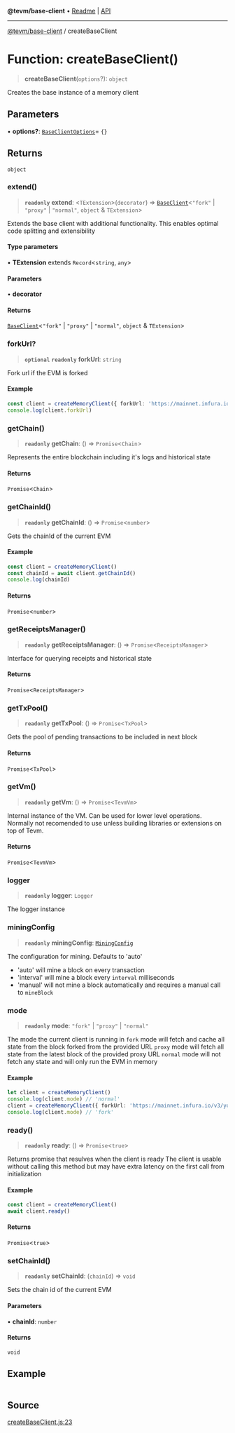 **@tevm/base-client** • [Readme](../README.md) \| [API](../globals.md)

***

[@tevm/base-client](../README.md) / createBaseClient

# Function: createBaseClient()

> **createBaseClient**(`options`?): `object`

Creates the base instance of a memory client

## Parameters

• **options?**: [`BaseClientOptions`](../type-aliases/BaseClientOptions.md)= `{}`

## Returns

`object`

### extend()

> **`readonly`** **extend**: \<`TExtension`\>(`decorator`) => [`BaseClient`](../type-aliases/BaseClient.md)\<`"fork"` \| `"proxy"` \| `"normal"`, `object` & `TExtension`\>

Extends the base client with additional functionality. This enables optimal code splitting
and extensibility

#### Type parameters

• **TExtension** extends `Record`\<`string`, `any`\>

#### Parameters

• **decorator**

#### Returns

[`BaseClient`](../type-aliases/BaseClient.md)\<`"fork"` \| `"proxy"` \| `"normal"`, `object` & `TExtension`\>

### forkUrl?

> **`optional`** **`readonly`** **forkUrl**: `string`

Fork url if the EVM is forked

#### Example

```ts
const client = createMemoryClient({ forkUrl: 'https://mainnet.infura.io/v3/your-api-key' })
console.log(client.forkUrl)
```

### getChain()

> **`readonly`** **getChain**: () => `Promise`\<`Chain`\>

Represents the entire blockchain including it's logs and historical state

#### Returns

`Promise`\<`Chain`\>

### getChainId()

> **`readonly`** **getChainId**: () => `Promise`\<`number`\>

Gets the chainId of the current EVM

#### Example

```ts
const client = createMemoryClient()
const chainId = await client.getChainId()
console.log(chainId)
```

#### Returns

`Promise`\<`number`\>

### getReceiptsManager()

> **`readonly`** **getReceiptsManager**: () => `Promise`\<`ReceiptsManager`\>

Interface for querying receipts and historical state

#### Returns

`Promise`\<`ReceiptsManager`\>

### getTxPool()

> **`readonly`** **getTxPool**: () => `Promise`\<`TxPool`\>

Gets the pool of pending transactions to be included in next block

#### Returns

`Promise`\<`TxPool`\>

### getVm()

> **`readonly`** **getVm**: () => `Promise`\<`TevmVm`\>

Internal instance of the VM. Can be used for lower level operations.
Normally not recomended to use unless building libraries or extensions
on top of Tevm.

#### Returns

`Promise`\<`TevmVm`\>

### logger

> **`readonly`** **logger**: `Logger`

The logger instance

### miningConfig

> **`readonly`** **miningConfig**: [`MiningConfig`](../type-aliases/MiningConfig.md)

The configuration for mining. Defaults to 'auto'
- 'auto' will mine a block on every transaction
- 'interval' will mine a block every `interval` milliseconds
- 'manual' will not mine a block automatically and requires a manual call to `mineBlock`

### mode

> **`readonly`** **mode**: `"fork"` \| `"proxy"` \| `"normal"`

The mode the current client is running in
`fork` mode will fetch and cache all state from the block forked from the provided URL
`proxy` mode will fetch all state from the latest block of the provided proxy URL
`normal` mode will not fetch any state and will only run the EVM in memory

#### Example

```ts
let client = createMemoryClient()
console.log(client.mode) // 'normal'
client = createMemoryClient({ forkUrl: 'https://mainnet.infura.io/v3/your-api-key' })
console.log(client.mode) // 'fork'
```

### ready()

> **`readonly`** **ready**: () => `Promise`\<`true`\>

Returns promise that resulves when the client is ready
The client is usable without calling this method but may
have extra latency on the first call from initialization

#### Example

```ts
const client = createMemoryClient()
await client.ready()
```

#### Returns

`Promise`\<`true`\>

### setChainId()

> **`readonly`** **setChainId**: (`chainId`) => `void`

Sets the chain id of the current EVM

#### Parameters

• **chainId**: `number`

#### Returns

`void`

## Example

```ts
 ```

## Source

[createBaseClient.js:23](https://github.com/evmts/tevm-monorepo/blob/main/packages/base-client/src/createBaseClient.js#L23)
